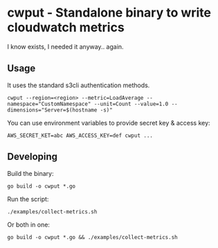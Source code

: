 # cwput - Standalone binary to write cloudwatch metrics

I know exists, I needed it anyway.. again.

## Usage

It uses the standard s3cli authentication methods.

	cwput --region=<region> --metric=LoadAverage --namespace="CustomNamespace" --unit=Count --value=1.0 --dimensions="Server=$(hostname -s)"

You can use environment variables to provide secret key & access key:

	AWS_SECRET_KET=abc AWS_ACCESS_KEY=def cwput ...

## Developing

Build the binary:

	go build -o cwput *.go

Run the script:

	./examples/collect-metrics.sh


Or both in one:

	go build -o cwput *.go && ./examples/collect-metrics.sh